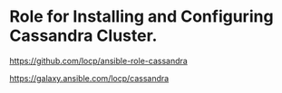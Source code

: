 # Role for Installing and Configuring Cassandra Cluster.

https://github.com/locp/ansible-role-cassandra

https://galaxy.ansible.com/locp/cassandra


